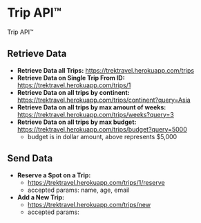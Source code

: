 # Trip API™

Trip API™ 



## Retrieve Data
  - **Retrieve Data all Trips:** https://trektravel.herokuapp.com/trips
  - **Retrieve Data on Single Trip From ID:** https://trektravel.herokuapp.com/trips/1
  - **Retrieve Data on all trips by continent:** https://trektravel.herokuapp.com/trips/continent?query=Asia
  - **Retrieve Data on all trips by max amount of weeks:** https://trektravel.herokuapp.com/trips/weeks?query=3
  - **Retrieve Data on all trips by max budget:** https://trektravel.herokuapp.com/trips/budget?query=5000
    - budget is in dollar amount, above represents $5,000



## Send Data
  - **Reserve a Spot on a Trip:**
    - https://trektravel.herokuapp.com/trips/1/reserve
    - accepted params: name, age, email
  - **Add a New Trip:**
    - https://trektravel.herokuapp.com/trips/new
    - accepted params: 
    
